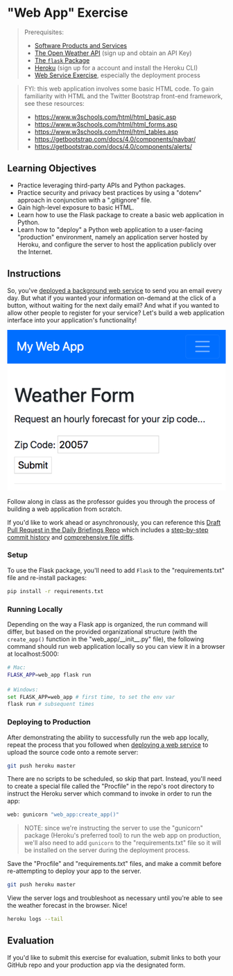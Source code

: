 # "Web App" Exercise

> Prerequisites:
>   + [Software Products and Services](/units/unit-9.md)
>   + [The Open Weather API](https://home.openweathermap.org/api_keys) (sign up and obtain an API Key)
>   + [The `flask` Package](/notes/python/packages/flask.md)
>   + [Heroku](/notes/clis/heroku.md) (sign up for a account and install the Heroku CLI)
>   + [Web Service Exercise](/exercises/web-service/README.md), especially the deployment process

> FYI: this web application involves some basic HTML code. To gain familiarity with HTML and the Twitter Bootstrap front-end framework, see these resources:
>   + https://www.w3schools.com/html/html_basic.asp
>   + https://www.w3schools.com/html/html_forms.asp
>   + https://www.w3schools.com/html/html_tables.asp
>   + https://getbootstrap.com/docs/4.0/components/navbar/
>   + https://getbootstrap.com/docs/4.0/components/alerts/

## Learning Objectives

  + Practice leveraging third-party APIs and Python packages.
  + Practice security and privacy best practices by using a "dotenv" approach in conjunction with a ".gitignore" file.
  + Gain high-level exposure to basic HTML.
  + Learn how to use the Flask package to create a basic web application in Python.
  + Learn how to "deploy" a Python web application to a user-facing "production" environment, namely an application server hosted by Heroku, and configure the server to host the application publicly over the Internet.

## Instructions

So, you've [deployed a background web service](/exercises/web-service/README.md) to send you an email every day. But what if you wanted your information on-demand at the click of a button, without waiting for the next daily email? And what if you wanted to allow other people to register for your service? Let's build a web application interface into your application's functionality!

![](../../img/exercises/web-app/weather-form.png)

Follow along in class as the professor guides you through the process of building a web application from scratch.

If you'd like to work ahead or asynchronously, you can reference this [Draft Pull Request in the Daily Briefings Repo](https://github.com/prof-rossetti/daily-briefings-py/pull/4) which includes a [step-by-step commit history](https://github.com/prof-rossetti/daily-briefings-py/pull/4/commits) and [comprehensive file diffs](https://github.com/prof-rossetti/daily-briefings-py/pull/4/files).


### Setup

To use the Flask package, you'll need to add `Flask` to the "requirements.txt" file and re-install packages:

```sh
pip install -r requirements.txt
```

### Running Locally

Depending on the way a Flask app is organized, the run command will differ, but based on the provided organizational structure (with the `create_app()` function in the "web_app/\_\_init__.py" file), the following command should run web application locally so you can view it in a browser at localhost:5000:

```sh
# Mac:
FLASK_APP=web_app flask run

# Windows:
set FLASK_APP=web_app # first time, to set the env var
flask run # subsequent times
```

### Deploying to Production

After demonstrating the ability to successfully run the web app locally, repeat the process that you followed when [deploying a web service](/exercises/web-service/deploying.md) to upload the source code onto a remote server:

```sh
git push heroku master
```

There are no scripts to be scheduled, so skip that part. Instead, you'll need to create a special file called the "Procfile" in the repo's root directory to instruct the Heroku server which command to invoke in order to run the app:

```sh
web: gunicorn "web_app:create_app()"
```

> NOTE: since we're instructing the server to use the "gunicorn" package (Heroku's preferred tool) to run the web app on production, we'll also need to add `gunicorn` to the "requirements.txt" file so it will be installed on the server during the deployment process.

Save the "Procfile" and "requirements.txt" files, and make a commit before re-attempting to deploy your app to the server.

```sh
git push heroku master
```

View the server logs and troubleshoot as necessary until you're able to see the weather forecast in the browser. Nice!

```sh
heroku logs --tail
```

## Evaluation

If you'd like to submit this exercise for evaluation, submit links to both your GitHub repo and your production app via the designated form.
